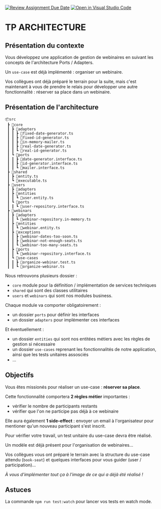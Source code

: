 [![Review Assignment Due Date](https://classroom.github.com/assets/deadline-readme-button-22041afd0340ce965d47ae6ef1cefeee28c7c493a6346c4f15d667ab976d596c.svg)](https://classroom.github.com/a/gigEquVx)
[![Open in Visual Studio Code](https://classroom.github.com/assets/open-in-vscode-2e0aaae1b6195c2367325f4f02e2d04e9abb55f0b24a779b69b11b9e10269abc.svg)](https://classroom.github.com/online_ide?assignment_repo_id=17705317&assignment_repo_type=AssignmentRepo)
# TP ARCHITECTURE

## Présentation du contexte

Vous développez une application de gestion de webinaires en suivant les concepts de l'architecture Ports / Adapters.

Un `use-case` est déjà implémenté : organiser un webinaire.

Vos collègues ont déjà préparé le terrain pour la suite, mais c'est maintenant à vous de prendre le relais pour développer une autre fonctionnalité : réserver sa place dans un webinaire.

## Présentation de l'architecture

```
📦src
 ┣ 📂core
 ┃ ┣ 📂adapters
 ┃ ┃ ┣ 📜fixed-date-generator.ts
 ┃ ┃ ┣ 📜fixed-id-generator.ts
 ┃ ┃ ┣ 📜in-memory-mailer.ts
 ┃ ┃ ┣ 📜real-date-generator.ts
 ┃ ┃ ┗ 📜real-id-generator.ts
 ┃ ┗ 📂ports
 ┃ ┃ ┣ 📜date-generator.interface.ts
 ┃ ┃ ┣ 📜id-generator.interface.ts
 ┃ ┃ ┗ 📜mailer.interface.ts
 ┣ 📂shared
 ┃ ┣ 📜entity.ts
 ┃ ┗ 📜executable.ts
 ┣ 📂users
 ┃ ┣ 📂adapters
 ┃ ┣ 📂entities
 ┃ ┃ ┗ 📜user.entity.ts
 ┃ ┗ 📂ports
 ┃ ┃ ┗ 📜user-repository.interface.ts
 ┣ 📂webinars
 ┃ ┣ 📂adapters
 ┃ ┃ ┗ 📜webinar-repository.in-memory.ts
 ┃ ┣ 📂entities
 ┃ ┃ ┗ 📜webinar.entity.ts
 ┃ ┣ 📂exceptions
 ┃ ┃ ┣ 📜webinar-dates-too-soon.ts
 ┃ ┃ ┣ 📜webinar-not-enough-seats.ts
 ┃ ┃ ┗ 📜webinar-too-many-seats.ts
 ┃ ┣ 📂ports
 ┃ ┃ ┗ 📜webinar-repository.interface.ts
 ┃ ┗ 📂use-cases
 ┃ ┃ ┣ 📜organize-webinar.test.ts
 ┃ ┃ ┗ 📜organize-webinar.ts
```

Nous retrouvons plusieurs dossier :

- `core` module pour la définition / implémentation de services techniques
- `shared` qui sont des classes utilitaires
- `users` et `webinars` qui sont nos modules business.

Chaque module va comporter obligatoirement :

- un dossier `ports` pour définir les interfaces
- un dossier `adapters` pour implémenter ces interfaces

Et éventuellement :

- un dossier `entities` qui sont nos entitées métiers avec les règles de gestion si nécessaire
- un dossier `use-cases` reprenant les fonctionnalités de notre application, ainsi que les tests unitaires assosciés
- ...

## Objectifs

Vous êtes missionés pour réaliser un use-case : **réserver sa place**.

Cette fonctionnalité comportera **2 règles métier** importantes :

- vérifier le nombre de participants restants
- vérifier que l'on ne participe pas déjà à ce webinaire

Elle aura également **1 side-effect** : envoyer un email à l'organisateur pour mentioner qu'un nouveau participant s'est inscrit.

Pour vérifier votre travail, un test unitaire du use-case devra être réalisé.

Un modèle est déjà présent pour l'organisation de webinaires...

Vos collègues vous ont préparé le terrain avec la structure du use-case attendu (`book-seat`) et quelques interfaces pour vous guider (user / participation)...

_À vous d'implémenter tout ça à l'image de ce qui a déjà été réalisé !_

## Astuces

La commande `npm run test:watch` pour lancer vos tests en watch mode.
